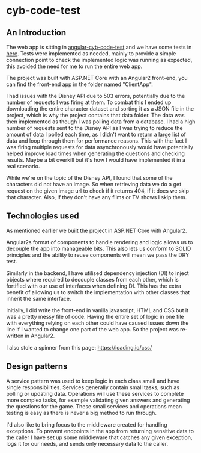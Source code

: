 # cyb-code-test

## An Introduction

The web app is sitting in [angular-cyb-code-test](https://github.com/Pediro/cyb-code-test/tree/master/angular-cyb-code-test) and we have some tests in [here](https://github.com/Pediro/cyb-code-test/tree/master/cyb-code-test-tests). Tests were implemented as needed, mainly to provide a simple connection point to check the implemented logic was running as expected, this avoided the need for me to run the entire web app.

The project was built with ASP.NET Core with an Angular2 front-end, you can find the front-end app in the folder named "ClientApp".

I had issues with the Disney API due to 503 errors, potentially due to the number of requests I was firing at them. To combat this I ended up downloading the entire character dataset and sorting it as a JSON file in the project, which is why the project contains that data folder. The data was then implemented as though I was polling data from a database. I had a high number of requests sent to the Disney API as I was trying to reduce the amount of data I polled each time, as I didn't want to return a large list of data and loop through them for performance reasons. This with the fact I was firing multiple requests for data asynchronously would have potentially helped improve load times when generating the questions and checking results. Maybe a bit overkill but it's how I would have implemented it in a real scenario.

While we're on the topic of the Disney API, I found that some of the characters did not have an image. So when retrieving data we do a get request on the given image url to check if it returns 404, if it does we skip that character. Also, if they don't have any films or TV shows I skip them.

## Technologies used

As mentioned earlier we built the project in ASP.NET Core with Angular2.

Angular2s format of components to handle rendering and logic allows us to decouple the app into manageable bits. This also lets us conform to SOLID principles and the ability to reuse components will mean we pass the DRY test.

Similarly in the backend, I have utilised dependency injection (DI) to inject objects where required to decouple classes from each other, which is fortified with our use of interfaces when defining DI. This has the extra benefit of allowing us to switch the implementation with other classes that inherit the same interface.

Initially, I did write the front-end in vanilla javascript, HTML and CSS but it was a pretty messy file of code. Having the entire set of logic in one file with everything relying on each other could have caused issues down the line if I wanted to change one part of the web app. So the project was re-written in Angular2.

I also stole a spinner from this page: https://loading.io/css/

## Design patterns

A service pattern was used to keep logic in each class small and have single responsibilities. Services generally contain small tasks, such as polling or updating data. Operations will use these services to complete more complex tasks, for example validating given answers and generating the questions for the game. These small services and operations mean testing is easy as there is never a big method to run through.

I'd also like to bring focus to the middleware created for handling exceptions. To prevent endpoints in the app from returning sensitive data to the caller I have set up some middleware that catches any given exception, logs it for our needs, and sends only necessary data to the caller.

